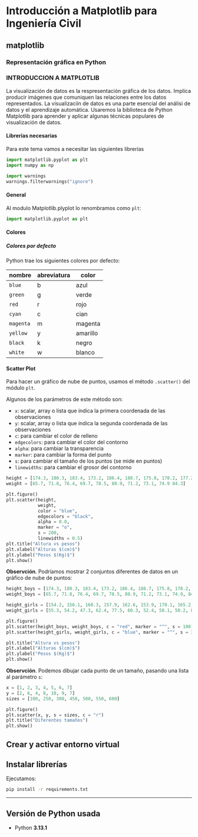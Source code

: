 # Introducción a Matplotlib para Ingeniería Civil

## matplotlib

### Representación gráfica en Python
### INTRODUCCION A MATPLOTLIB

La visualización de datos es la respresentación gráfica de los datos. Implica producir imágenes que comuniquen las relaciones entre los datos
representados. La visualizaciín de datos es una parte esencial del análisi de datos y el aprendizaje automática. Usaremos la biblioteca de
Python Matplotlib para aprender y aplicar algunas técnicas populares de visualización de datos.

#### Librerías necesarias

Para este tema vamos a necesitar las siguientes librerías

```python
import matplotlib.pyplot as plt
import numpy as np
```

```python
import warnings
warnings.filterwarnings("ignore")
```

#### General

Al modulo Matplotlib.plyplot lo renombramos como `plt`:

```python
import matplotlib.pyplot as plt
```

#### Colores
##### Colores por defecto

Python trae los siguientes colores por defecto:

| nombre    | abreviatura | color    |
| --------- | ----------- | -------- |
| `blue`    | b           | azul     |
| `green`   | g           | verde    |
| `red`     | r           | rojo     |
| `cyan`    | c           | cian     |
| `magenta` | m           | magenta  |
| `yellow`  | y           | amarillo |
| `black`   | k           | negro    |
| `white`   | w           | blanco   |

#### Scatter Plot

Para hacer un gráfico de nube de puntos, usamos el método `.scatter()` del módulo `plt`.

Algunos de los parámetros de este método son:

* `x`: scalar, array o lista que indica la primera coordenada de las observaciones
* `y`: scalar, array o lista que indica la segunda coordenada de las observaciones
* `c`: para cambiar el color de relleno
* `edgecolors`: para cambiar el color del contorno
* `alpha`: para cambiar la transparencia
* `marker`: para cambiar la forma del punto
* `s`: para cambiar el tamaño de los puntos (se mide en puntos)
* `linewidths`: para cambiar el grosor del contorno

```python
height = [174.3, 180.3, 183.4, 173.2, 186.4, 188.7, 175.8, 178.2, 177.2, 189.1]
weight = [65.7, 71.8, 76.4, 69.7, 78.5, 80.9, 71.2, 73.1, 74.9 84.3]

plt.figure()
plt.scatter(height,
            weight,
            color = "blue",
            edgecolors = "black",
            alpha = 0.8,
            marker = "o",
            s = 200,
            linewidths = 0.5)
plt.title("Altura vs pesos")
plt.xlabel("Alturas $(cm)$")
plt.ylabel("Pesos $(Kg)$")
plt.show()
```

**Observción**. Podríamos mostrar 2 conjuntos diferentes de datos en un gráfico de nube de puntos:

```python
height_boys = [174.3, 180.3, 183.4, 173.2, 186.4, 188.7, 175.8, 178.2, 177.2, 189.1]
weight_boys = [65.7, 71.8, 76.4, 69.7, 78.5, 80.9, 71.2, 73.1, 74.9, 84.3]

height_girls = [154.2, 156.1, 160.3, 157.9, 162.6, 153.9, 170.1, 165.2, 157.6, 163.5]
weight_girls = [55.3, 54.2, 47.3, 62.4, 77.5, 60.3, 52.4, 58.1, 50.2, 80.1]

plt.figure()
plt.scatter(height_boys, weight_boys, c = "red", marker = "^", s = 100)
plt.scatter(height_girls, weight_girls, c = "blue", marker = "^", s = 300, alpha = 0.4)

plt.title("Altura vs pesos")
plt.xlabel("Alturas $(cm)$")
plt.ylabel("Pesos $(Kg)$")
plt.show()
```

**Observción**. Podemos dibujar cada punto de un tamaño, pasando una lista al parámetro `s`:

```python
x = [1, 2, 3, 4, 5, 6, 7]
y = [2, 6, 4, 8, 10, 9, 7]
sizes = [100, 250, 300, 450, 500, 550, 600]
```

```python
plt.figure()
plt.scatter(x, y, s = sizes, c = "r")
plt.title("Diferentes tamaños")
plt.show()
```

## Crear y activar entorno virtual

## Instalar librerías

Ejecutamos:

```bash
pip install -r requirements.txt
```

---

## Versión de Python usada

* Python **3.13.1**